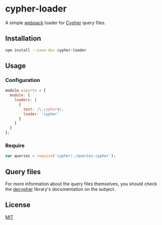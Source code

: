 # cypher-loader

A simple [webpack](https://webpack.github.io/) loader for [Cypher](http://neo4j.com/docs/stable/cypher-introduction.html) query files.

## Installation

```bash
npm install --save-dev cypher-loader
```

## Usage

### Configuration

```js
module.exports = {
  module: {
    loaders: [
      {
        test: /\.cypher$/,
        loader: 'cypher'
      }
    ]
  }
};
```

### Require

```js
var queries = require('cypher!./queries.cypher');
```

## Query files

For more information about the query files themselves, you should check the [decypher](https://github.com/Yomguithereal/decypher#query-loader) library's documentation on the subject.

## License

[MIT](LICENSE.txt)
